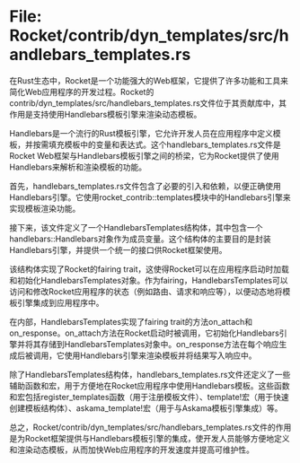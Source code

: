 # File: Rocket/contrib/dyn_templates/src/handlebars_templates.rs

在Rust生态中，Rocket是一个功能强大的Web框架，它提供了许多功能和工具来简化Web应用程序的开发过程。Rocket的contrib/dyn_templates/src/handlebars_templates.rs文件位于其贡献库中，其作用是支持使用Handlebars模板引擎来渲染动态模板。

Handlebars是一个流行的Rust模板引擎，它允许开发人员在应用程序中定义模板，并按需填充模板中的变量和表达式。这个handlebars_templates.rs文件是Rocket Web框架与Handlebars模板引擎之间的桥梁，它为Rocket提供了使用Handlebars来解析和渲染模板的功能。

首先，handlebars_templates.rs文件包含了必要的引入和依赖，以便正确使用Handlebars引擎。它使用rocket_contrib::templates模块中的Handlebars引擎来实现模板渲染功能。

接下来，该文件定义了一个HandlebarsTemplates结构体，其中包含一个handlebars::Handlebars对象作为成员变量。这个结构体的主要目的是封装Handlebars引擎，并提供一个统一的接口供Rocket框架使用。

该结构体实现了Rocket的fairing trait，这使得Rocket可以在应用程序启动时加载和初始化HandlebarsTemplates对象。作为fairing，HandlebarsTemplates可以访问和修改Rocket应用程序的状态（例如路由、请求和响应等），以便动态地将模板引擎集成到应用程序中。

在内部，HandlebarsTemplates实现了fairing trait的方法on_attach和on_response。on_attach方法在Rocket启动时被调用，它初始化Handlebars引擎并将其存储到HandlebarsTemplates对象中。on_response方法在每个响应生成后被调用，它使用Handlebars引擎来渲染模板并将结果写入响应中。

除了HandlebarsTemplates结构体，handlebars_templates.rs文件还定义了一些辅助函数和宏，用于方便地在Rocket应用程序中使用Handlebars模板。这些函数和宏包括register_templates函数（用于注册模板文件）、template!宏（用于快速创建模板结构体）、askama_template!宏（用于与Askama模板引擎集成）等。

总之，Rocket/contrib/dyn_templates/src/handlebars_templates.rs文件的作用是为Rocket框架提供与Handlebars模板引擎的集成，使开发人员能够方便地定义和渲染动态模板，从而加快Web应用程序的开发速度并提高可维护性。

